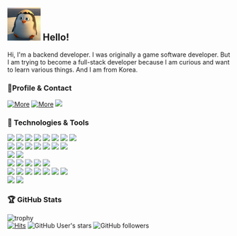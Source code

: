  ## <img src="https://github.com/extremecode716/extremecode716/blob/main/giphy.gif" width=75 height=75> Hello!
 
Hi, I'm a backend developer. I was originally a game software developer. But I am trying to become a full-stack developer because I am curious and want to learn various things. And I am from Korea.


### 🤝Profile & Contact
[![More](https://img.shields.io/badge/info-Extreme%20Code-informational?style=for-the-badge&logoColor=white&color=000000&labelColor=blue)](https://github.com/extremecode716/ExtremeCode-Skills) [![More](https://img.shields.io/badge/Blog-Dev-informational?style=for-the-badge&logoColor=white&color=000000&labelColor=f7df1e)](https://velog.io/@extremecode716) [![](https://img.shields.io/badge/Gmail-informational?style=for-the-badge&logo=Gmail&logoColor=white&color=000000&labelColor=EA4335&link=mailto:extremecode716@gmail.com)](mailto:extremecode716@gmail.com)

### 🔧 Technologies & Tools
![](https://img.shields.io/badge/Code-C-informational?style=flat-square&logo=c&logoColor=white&color=A8B9CC)
![](https://img.shields.io/badge/Code-C%2B%2B-informational?style=flat-square&logo=c%2B%2B&&logoColor=white&color=00599C)
![](https://img.shields.io/badge/Code-C%23-informational?style=flat-square&logo=c-sharp&logoColor=white&color=A8B9CC)
![](https://img.shields.io/badge/Code-Java-informational?style=flat-square&logo=Java&logoColor=white&color=007396)
![](https://img.shields.io/badge/Code-JavaScript-informational?style=flat-square&logo=javascript&&logoColor=white&color=f7df1e)
![](https://img.shields.io/badge/Code-TypeScript-informational?style=flat-square&logo=typescript&&logoColor=white&color=3178c6)
![](https://img.shields.io/badge/Code-Python-informational?style=flat-square&logo=Python&logoColor=white&color=3776AB)
![](https://img.shields.io/badge/Code-Lua-informational?style=flat-square&logo=Lua&logoColor=white&color=2C2D72)   
![](https://img.shields.io/badge/Web-HTML5-informational?style=flat-square&logo=HTML5&logoColor=white&color=E34F26)
![](https://img.shields.io/badge/Web-CSS3-informational?style=flat-square&logo=CSS3&logoColor=white&color=1572B6)
![](https://img.shields.io/badge/Web-Node.js-informational?style=flat-square&logo=Node.js&logoColor=white&color=339933)
![](https://img.shields.io/badge/Web-Spring-informational?style=flat-square&logo=Spring&logoColor=white&color=6DB33F)
![](https://img.shields.io/badge/Web-SpringBoot-informational?style=flat-square&logo=SpringBoot&logoColor=white&color=6DB33F)
![](https://img.shields.io/badge/Web-jQuery-informational?style=flat-square&logo=jQuery&logoColor=white&color=0769AD)
![](https://img.shields.io/badge/Web-Tomcat-informational?style=flat-square&logo=Apache-Tomcat&logoColor=white&color=F8DC75)   
![](https://img.shields.io/badge/Game-DirectX-informational?style=flat-square&logo=Microsoft&logoColor=white&color=5E5E5E)
![](https://img.shields.io/badge/Game-Unity-informational?style=flat-square&logo=Unity&logoColor=white&color=000000)   
![](https://img.shields.io/badge/API-WinAPI-informational?style=flat-square&logo=Windows&logoColor=white&color=0078D6)
![](https://img.shields.io/badge/Lib-MFC-informational?style=flat-square&logo=Microsoft&logoColor=white&color=5E5E5E)
![](https://img.shields.io/badge/Frame-WinForm-informational?style=flat-square&logo=Windows&logoColor=white&color=0078D6)
![](https://img.shields.io/badge/Frame-WPF-informational?style=flat-square&logo=Windows&logoColor=white&color=0078D6)
![](https://img.shields.io/badge/Frame-QT-informational?style=flat-square&logo=QT&logoColor=white&color=41CD52)   
![](https://img.shields.io/badge/DBMS-MySQL-informational?style=flat-square&logo=MySQL&logoColor=white&color=4479A1)
![](https://img.shields.io/badge/DBMS-Oracle-informational?style=flat-square&logo=Oracle&logoColor=white&color=F80000)
![](https://img.shields.io/badge/IDE-Visual%20Studio-informational?style=flat-square&logo=Visual-Studio&logoColor=white&color=5C2D91)
![](https://img.shields.io/badge/Editor-Visual%20Studio%20Code-informational?style=flat-square&logo=Visual-Studio&logoColor=white&color=007ACC)
![](https://img.shields.io/badge/IDE-IntelliJ-informational?style=flat-square&logo=IntelliJIDEA&logoColor=white&color=000000)
![](https://img.shields.io/badge/IDE-Eclipse-informational?style=flat-square&logo=Eclipse-IDE&logoColor=white&color=2C2255)
![](https://img.shields.io/badge/IDE-PyCharm-informational?style=flat-square&logo=PyCharm&logoColor=white&color=000000)   
![](https://img.shields.io/badge/OS-Linux-informational?style=flat-square&logo=OS&logoColor=gray&color=E10098)
![](https://img.shields.io/badge/OS-Window-informational?style=flat-square&logo=OS&logoColor=gray&color=E10098)   

### 🏆 GitHub Stats
![trophy](https://github-profile-trophy.vercel.app/?username=extremecode716&rank=SSS,SS,S,AAA,AA,B&theme=juicyfresh)   
[![Hits](https://hits.seeyoufarm.com/api/count/incr/badge.svg?url=https%3A%2F%2Fgithub.com%2Fextremecode716&count_bg=%2379C83D&title_bg=%23555555&icon=git.svg&icon_color=%23E4FF34&title=hits&edge_flat=false)](https://hits.seeyoufarm.com) ![GitHub User's stars](https://img.shields.io/github/stars/extremecode716?style=social) ![GitHub followers](https://img.shields.io/github/followers/extremecode716?style=social)
